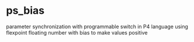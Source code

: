 # ps_bias
parameter synchronization with programmable switch in P4 language using flexpoint floating number with bias to make values positive
